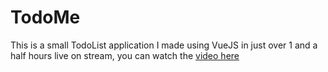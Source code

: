 # TodoMe
This is a small TodoList application I made using VueJS in just over 1 and a half hours live on stream, you can watch the [video here](https://www.twitch.tv/videos/280388005)